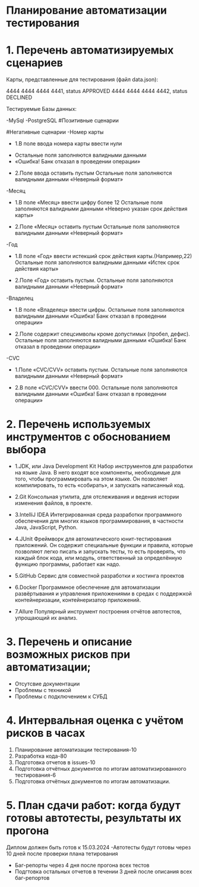 # Планирование автоматизации тестирования 
# 1. Перечень автоматизируемых сценариев
Карты, представленные для тестирования (файл data.json):

4444 4444 4444 4441, status APPROVED
4444 4444 4444 4442, status DECLINED

Тестируемые Базы данных:

-MySql
-PostgreSQL
#Позитивные сценарии





#Негативные сценарии
-Номер карты

*  1.В поле ввода номера карты ввести нули
- Остальные поля заполняются валидными данными
- «Ошибка! Банк отказал в проведении операции»

*  2.Поле ввода оставить пустым
Остальные поля заполняются валидными данными
 «Неверный формат»
 
-Месяц

*  1.В поле «Месяц» ввести цифру более 12
Остальные поля заполняются валидными данными
«Неверно указан срок действия карты»

*  2.Поле «Месяц» оставить пустым
Остальные поля заполняются валидными данными
«Неверный формат»

-Год

 * 1.В поле «Год» ввести истекший срок действия карты.(Например,22)
Остальные поля заполняются валидными данными
«Истек срок действия карты»

 * 2.Поле «Год» оставить пустым. 
Остальные поля заполняются валидными данными
«Неверный формат»

-Владелец

 * 1.В поле «Владелец» ввести цифры.
Остальные поля заполняются валидными данными
«Ошибка! Банк отказал в проведении операции»

*  2.Поле содержит спецсимволы кроме допустимых (пробел, дефис).
Остальные поля заполняются валидными данными
«Ошибка! Банк отказал в проведении операции»

-CVC

  * 1.Поле «CVC/CVV» оставить пустым.
Остальные поля заполняются валидными данными
«Неверный формат»

 * 2.В поле «CVC/CVV» ввести 000.
Остальные поля заполняются валидными данными
«Ошибка! Банк отказал в проведении операции»

# 2. Перечень используемых инструментов с обоснованием выбора
* 1.JDK, или Java Development Kit 
Набор инструментов для разработки на языке Java. В него входят все компоненты, необходимые для того, чтобы программировать на этом языке. Он позволяет компилировать, то есть «собирать», и запускать написанный код.

* 2.Git
Консольная утилита, для отслеживания и ведения истории изменения файлов, в проекте.

* 3.IntelliJ IDEA 
Интегрированная среда разработки программного обеспечения для многих языков программирования, в частности Java, JavaScript, Python.

* 4.JUnit 
Фреймворк для автоматического юнит-тестирования приложений. Он содержит специальные функции и правила, которые позволяют легко писать и запускать тесты, то есть проверять, что каждый блок кода, или модуль, ответственный за определённую функцию программы, работает как надо.

* 5.GitHub
Сервис для совместной разработки и хостинга проектов

* 6.Docker
Программное обеспечение для автоматизации развёртывания и управления приложениями в средах с поддержкой контейнеризации, контейнеризатор приложений.

* 7.Allure
 Популярный инструмент построения отчётов автотестов, упрощающий их анализ.
 
# 3. Перечень и описание возможных рисков при автоматизации;
- Отсутсвие документации
- Проблемы с техникой
- Проблемы с подключением к СУБД

# 4. Интервальная оценка с учётом рисков в часах
1. Планирование автоматизации тестирования-10
2. Разработка кода-80
3. Подготовка отчетов в issues-10
4. Подготовка отчётных документов по итогам автоматизированного тестирования-6
5. Подготовка отчётных документов по итогам автоматизации.


# 5. План сдачи работ: когда будут готовы автотесты, результаты их прогона
   Диплом должен быть готов к 15.03.2024
 -Автотесты будут готовы через 10 дней после проверки плана тетирования
- Баг-репорты через 4 дня после прогона всех тестов
- Подгтовка остальных отчетов в течении 3 дней после описания всех баг-репортов




